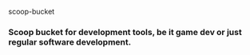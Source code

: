 scoop-bucket

### Scoop bucket for development tools, be it game dev or just regular software development.
